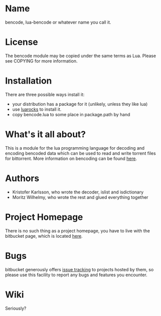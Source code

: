 Name
====

bencode, lua-bencode or whatever name you call it.


License
=======

The bencode module may be copied under the same terms as Lua.
Please see COPYING for more information.


Installation
============

There are three possible ways install it:

 * your distribution has a package for it (unlikely, unless they like lua)
 * use [luarocks][1] to install it.
 * copy bencode.lua to some place in package.path by hand

What's it all about?
====================

This is a module for the lua programming language for decoding and encoding
bencoded data which can be used to read and write torrent files for bittorrent.
More information on bencoding can be found [here][2].

Authors
=======

 * Kristofer Karlsson, who wrote the decoder, islist and isdictionary
 * Moritz Wilhelmy, who wrote the rest and glued everything together


Project Homepage
================

There is no such thing as a project homepage, you have to live with the
bitbucket page, which is located [here][3].


Bugs
====
bitbucket generously offers [issue tracking][4] to projects hosted by them, so
please use this facility to report any bugs and features you encounter.


Wiki
====
Seriously?

[1]: http://luarocks.org/
[2]: http://wiki.theory.org/BitTorrentSpecification#bencoding
[3]: https://bitbucket.org/wilhelmy/lua-bencode/
[4]: https://bitbucket.org/wilhelmy/lua-bencode/issues
